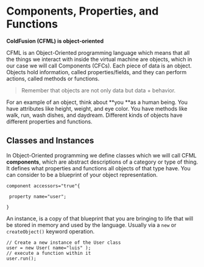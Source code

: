 # Components, Properties, and Functions

**ColdFusion (CFML) is object-oriented**

CFML is an Object-Oriented programming language which means that all the things we interact with inside the virtual machine are objects, which in our case we will call Components (CFCs). Each piece of data is an object. Objects hold information, called properties/fields, and they can perform actions, called methods or functions.

> Remember that objects are not only data but data + behavior.

For an example of an object, think about **you **as a human being. You have attributes like height, weight, and eye color. You have methods like walk, run, wash dishes, and daydream. Different kinds of objects have different properties and functions.

## Classes and Instances

In Object-Oriented programming we define classes which we will call CFML **components**, which are abstract descriptions of a category or type of thing. It defines what properties and functions all objects of that type have. You can consider to be a blueprint of your object representation. 

 ```
 component accessors="true"{
 
  property name="user";
  
 }
 ``` 

An instance, is a copy of that blueprint that you are bringing to life that will be stored in memory and used by the language.  Usually via a `new` or `createObject()` keyword operation.

```
// Create a new instance of the User class
user = new User( name="luis" );
// execute a function within it
user.run();
```

